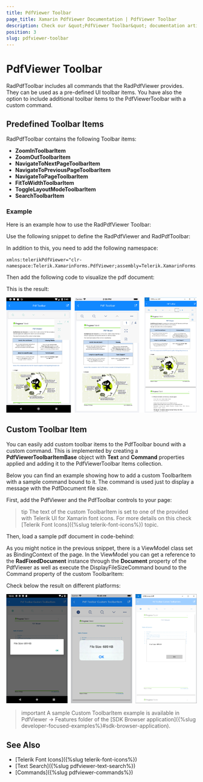 ```yaml
---
title: PdfViewer Toolbar
page_title: Xamarin PdfViewer Documentation | PdfViewer Toolbar
description: Check our &quot;PdfViewer Toolbar&quot; documentation article for Telerik PdfViewer for Xamarin control.
position: 3
slug: pdfviewer-toolbar
---
```


# PdfViewer Toolbar

RadPdfToolbar includes all commands that the RadPdfViewer provides. They can be used as a pre-defined UI toolbar items. You have also the option to include additional toolbar items to the PdfViewerToolbar with a custom command.  

## Predefined Toolbar Items

RadPdfToolbar contains the following Toolbar items:

* **ZoomInToolbarItem**
* **ZoomOutToolbarItem**
* **NavigateToNextPageToolbarItem**
* **NavigateToPreviousPageToolbarItem**
* **NavigateToPageToolbarItem**
* **FitToWidthToolbarItem**
* **ToggleLayoutModeToolbarItem**
* **SearchToolbarItem**

### Example

Here is an example how to use the RadPdfViewer Toolbar:

Use the following snippet to define the RadPdfViewer and RadPdfToolbar:

<snippet id='pdfviewer-toolbar-xaml'/>

In addition to this, you need to add the following namespace:

```XAML
xmlns:telerikPdfViewer="clr-namespace:Telerik.XamarinForms.PdfViewer;assembly=Telerik.XamarinForms.PdfViewer"
```

Then add the following code to visualize the pdf document:

<snippet id='pdfviewer-toolbar'/>

This is the result:

![PdfViewer Toolbar](images/pdfviewer-toolbar.png "PdfViewer Toolbar")

## Custom Toolbar Item

You can easily add custom toolbar items to the PdfToolbar bound with a custom command. This is implemented by creating a **PdfViewerToolbarItemBase** object with **Text** and **Command** properties applied and adding it to the PdfViewerToolbar Items collection.

Below you can find an example showing how to add a custom ToolbarItem with a sample command bound to it. The command is used just to display a message with the PdfDocument file size.

First, add the PdfViewer and the PdfToolbar controls to your page:

<snippet id='pdfviewer-toolbar-customcommand-xaml' />

>tip The text of the custom ToolbarItem is set to one of the provided with Telerik UI for Xamarin font icons. For more details on this check [Telerik Font Icons]({%slug telerik-font-icons%}) topic. 

Then, load a sample pdf document in code-behind:

<snippet id='pdfviewer-toolbar-customcommand' />

As you might notice in the previous snippet, there is a ViewModel class set as BindingContext of the page. In the ViewModel you can get a reference to the **RadFixedDocument** instance through the **Document** property of the PdfViewer as well as execute the DisplayFileSizeCommand bound to the Command property of the custom ToolbarItem:

<snippet id='pdfviewer-toolbar-customcommand-vm' />

Check below the result on different platforms:

![PdfToolbar Custom ToolbarItem](images/pdfviewer-toolbar-customitem.png)

>important A sample Custom ToolbarItem example is available in PdfViewer -> Features folder of the [SDK Browser application]({%slug developer-focused-examples%}#sdk-browser-application).

## See Also

- [Telerik Font Icons]({%slug telerik-font-icons%})
- [Text Search]({%slug pdfviewer-text-search%})
- [Commands]({%slug pdfviewer-commands%})
